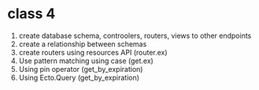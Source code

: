 # class 4
1. create database schema, controolers, routers, views to other endpoints
2. create a relationship between schemas
3. create routers using resources API (router.ex)
4. Use pattern matching using case (get.ex)
5. Using pin operator (get_by_expiration)
6. Using Ecto.Query (get_by_expiration)